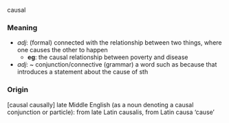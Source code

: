 causal
### Meaning
+ _adj_: (formal) connected with the relationship between two things, where one causes the other to happen
	+ __eg__: the causal relationship between poverty and disease
+ _adj_: ~ conjunction/connective (grammar) a word such as because that introduces a statement about the cause of sth

### Origin

[causal causally] late Middle English (as a noun denoting a causal conjunction or particle): from late Latin causalis, from Latin causa ‘cause’
